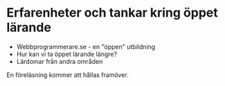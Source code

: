 Erfarenheter och tankar kring öppet lärande
===========================================
* Webbprogrammerare.se - en "öppen" utbildning
* Hur kan vi ta öppet lärande längre?
* Lärdomar från andra områden


En föreläsning kommer att hållas framöver.
